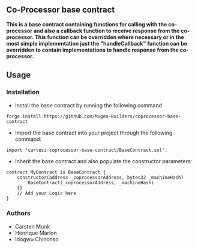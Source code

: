 ## Co-Processor base contract

**This is a base contract containing functions for calling with the co-processor and also a callback function to receive response from the co-processor. This function can be overridden where necessary or in the most simple implementation just the "handleCallback" function can be overridden to contain implementations to handle response from the co-processor.**

## Usage

### Installation

- Install the base contract by running the following command

```shell
forge install https://github.com/Mugen-Builders/coprocessor-base-contract
```

- Import the base contract into your project through the following command:

```solidity
import "cartesi-coprocessor-base-contract/BaseContract.sol";
```

- Inherit the base contract and also populate the constructor parameters:

```solidity
contract MyContract is BaseContract {
    constructor(address _coprocessorAddress, bytes32 _machineHash)
        BaseContract(_coprocessorAddress, _machineHash)
    {}
    // Add your Logic here
}
```

### Authors

- Carsten Munk
- Henrique Marlon
- Idogwu Chinonso
